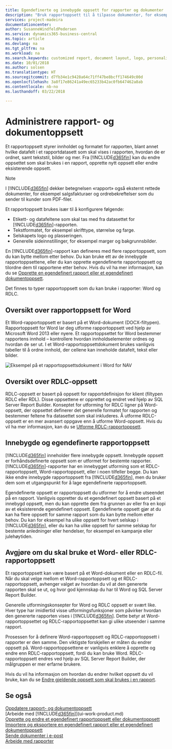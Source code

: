 ```yaml
---
title: Egendefinerte og innebygde oppsett for rapporter og dokumenter | Microsoft-dokumentasjon
description: "Bruk rapportoppsett til å tilpasse dokumenter, for eksempel tilpasse skriften, logoen eller sideinnstillingene for PDF-filer du sender til kunder."
services: project-madeira
documentationcenter: 
author: SusanneWindfeldPedersen
ms.service: dynamics365-business-central
ms.topic: article
ms.devlang: na
ms.tgt_pltfrm: na
ms.workload: na
ms.search.keywords: customized report, document layout, logo, personalize
ms.date: 10/01/2018
ms.author: solsen
ms.translationtype: HT
ms.sourcegitcommit: d7fb34e1c9428a64c71ff47be8bcff174649c00d
ms.openlocfilehash: 3a8f17e86241a49ec65233b42ac0fb647462a8ab
ms.contentlocale: nb-no
ms.lasthandoff: 03/22/2018

---
```

# <a name="managing-report-and-document-layouts"></a>Administrere rapport- og dokumentoppsett
Et rapportoppsett styrer innholdet og formatet for rapporten, blant annet hvilke datafelt i et rapportdatasett som skal vises i rapporten, hvordan de er ordnet, samt tekststil, bilder og mer. Fra [!INCLUDE[d365fin](includes/d365fin_md.md)] kan du endre oppsettet som skal brukes i en rapport, opprette nytt oppsett eller endre eksisterende oppsett.

> [!NOTE]  
>   I [!INCLUDE[d365fin](includes/d365fin_md.md)] dekker betegnelsen «rapport» også eksternt rettede dokumenter, for eksempel salgsfakturaer og ordrebekreftelser som du sender til kunder som PDF-filer.

Et rapportoppsett brukes især til å konfigurere følgende:

* Etikett- og datafeltene som skal tas med fra datasettet for [!INCLUDE[d365fin](includes/d365fin_md.md)]-rapporten.
* Tekstformatet, for eksempel skrifttype, størrelse og farge.
* Selskapets logo og plasseringen.
* Generelle sideinnstillinger, for eksempel marger og bakgrunnsbilder.

En [!INCLUDE[d365fin](includes/d365fin_md.md)]-rapport kan defineres med flere rapportoppsett, som du kan bytte mellom etter behov. Du kan bruke ett av de innebygde rapportoppsettene, eller du kan opprette egendefinerte rapportoppsett og tilordne dem til rapportene etter behov. Hvis du vil ha mer informasjon, kan du se [Opprette en egendefinert rapport eller et egendefinert dokumentoppsett](ui-how-create-custom-report-layout.md).

Det finnes to typer rapportoppsett som du kan bruke i rapporter: Word og RDLC.

## <a name="word-report-layout-overview"></a>Oversikt over rapportoppsett for Word
Et Word-rapportoppsett er basert på et Word-dokument (DOCX-filtypen). Rapportoppsett for Word lar deg utforme rapportoppsett ved hjelp av Microsoft Word 2013 eller nyere. Et rapportoppsettet for Word bestemmer rapportens innhold – kontrollere hvordan innholdselementer ordnes og hvordan de ser ut. I et Word-rapportoppsettdokument brukes vanligvis tabeller til å ordne innhold, der cellene kan inneholde datafelt, tekst eller bilder.

 ![Eksempel på et rapportoppsettsdokument i Word for NAV](media/nav_wordreportlayout_edit_in_word_example.png "NAV_WordReportLayout_Edit_In_Word_Example")  

## <a name="rdlc-layout-overview"></a>Oversikt over RDLC-oppsett
RDLC-oppsett er basert på oppsett for rapportdefinisjon for klient (filtypen RDLC eller RDL). Disse oppsettene er opprettet og endret ved hjelp av SQL Server Report Builder. Konseptet for utforming for RDLC ligner på Word-oppsett, der oppsettet definerer det generelle formatet for rapporten og bestemmer feltene fra datasettet som skal inkluderes. Å utforme RDLC-oppsett er en mer avansert oppgave enn å utforme Word-oppsett. Hvis du vil ha mer informasjon, kan du se [Utforme RDLC-rapportoppsett](/dynamics-nav/Designing-RDLC-Report-Layouts).

## <a name="built-in-and-custom-report-layouts"></a>Innebygde og egendefinerte rapportoppsett
[!INCLUDE[d365fin](includes/d365fin_md.md)] inneholder flere innebygde oppsett. Innebygde oppsett er forhåndsdefinerte oppsett som er utformet for bestemte rapporter. [!INCLUDE[d365fin](includes/d365fin_md.md)]-rapporter har en innebygget utforming som et RDLC-rapportoppsett, Word-rapportoppsett, eller i noen tilfeller begge. Du kan ikke endre innebygde rapportoppsett fra [!INCLUDE[d365fin](includes/d365fin_md.md)], men du bruker dem som et utgangspunkt for å lage egendefinerte rapportoppsett.

Egendefinerte oppsett er rapportoppsett du utformer for å endre utseendet på en rapport. Vanligvis oppretter du et egendefinert oppsett basert på et innebygd oppsett, men du kan opprette dem fra grunnen av eller fra en kopi av et eksisterende egendefinert oppsett. Egendefinerte oppsett gjør at du kan ha flere oppsett for samme rapport som du kan bytte mellom etter behov. Du kan for eksempel ha ulike oppsett for hvert selskap i [!INCLUDE[d365fin](includes/d365fin_md.md)], eller du kan ha ulike oppsett for samme selskap for bestemte anledninger eller hendelser, for eksempel en kampanje eller julehøytiden.

## <a name="deciding-whether-to-use-a-word-or-rdlc-report-layout"></a>Avgjøre om du skal bruke et Word- eller RDLC-rapportoppsett
Et rapportoppsett kan være basert på et Word-dokument eller en RDLC-fil. Når du skal velge mellom et Word-rapportoppsett og et RDLC-rapportoppsett, avhenger valget av hvordan du vil at den genererte rapporten skal se ut, og hvor god kjennskap du har til Word og SQL Server Report Builder.

Generelle utformingskonsepter for Word og RDLC oppsett er svært like. Hver type har imidlertid visse utformingsfunksjoner som påvirker hvordan den genererte rapporten vises i [!INCLUDE[d365fin](includes/d365fin_md.md)]. Dette betyr at Word-rapportoppsettet og RDLC-rapportoppsettet kan gi ulike utseender i samme rapport.

Prosessen for å definere Word-rapportoppsett og RDLC-rapportoppsett i rapporter er den samme. Den viktigste forskjellen er måten du endrer oppsett på. Word-rapportoppsettene er vanligvis enklere å opprette og endre enn RDLC-rapportoppsett, fordi du kan bruke Word. RDLC-rapportoppsett endres ved hjelp av SQL Server Report Builder, der målgruppen er mer erfarne brukere.

Hvis du vil ha informasjon om hvordan du endrer hvilket oppsett du vil bruke, kan du se [Endre gjeldende oppsett som skal brukes i en rapport](ui-how-change-layout-currently-used-report.md).

## <a name="see-also"></a>Se også
[Oppdatere rapport- og dokumentoppsett](ui-update-report-layouts.md)  
[Arbeide med [!INCLUDE[d365fin](includes/d365fin_md.md)]](ui-work-product.md)  
[Opprette og endre et egendefinert rapportoppsett eller dokumentoppsett](ui-how-create-custom-report-layout.md)  
[Importere og eksportere en egendefinert rapport eller et egendefinert dokumentoppsett](ui-how-import-and-export-report-layout.md)  
[Sende dokumenter i e-post](ui-how-send-documents-email.md)  
[Arbeide med rapporter](ui-work-report.md)  

